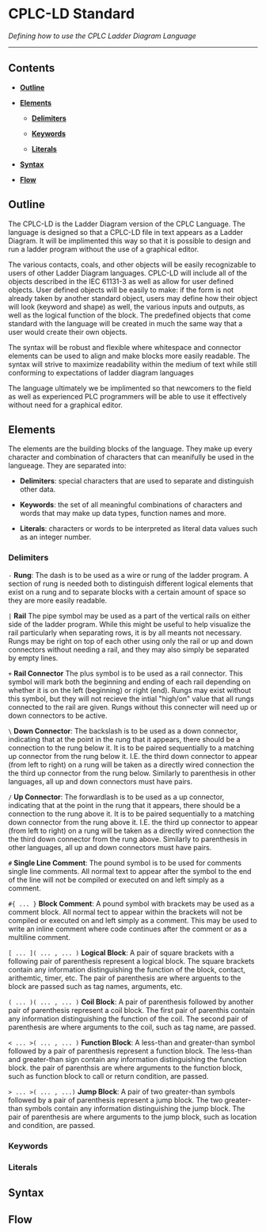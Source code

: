 # CPLC-LD Standard 

*Defining how to use the CPLC Ladder Diagram Language*

---

## Contents

+ [**Outline**](#Outline)

+ [**Elements**](#Elements)

  + [**Delimiters**](#Delimiters)
  
  + [**Keywords**](#Keywords)
  
  + [**Literals**](#Literals)

+ [**Syntax**](#Syntax)

+ [**Flow**](#Flow)

## Outline

The CPLC-LD is the Ladder Diagram version of the CPLC Language. The language is designed so that a CPLC-LD file in text appears as a Ladder Diagram. It will be implimented this way so that it is possible to design and run a ladder program without the use of a graphical editor.

The various contacts, coals, and other objects will be easily recognizable to users of other Ladder Diagram languages. CPLC-LD will include all of the objects described in the IEC 61131-3 as well as allow for user defined objects. User defined objects will be easily to make: if the form is not already taken by another standard object, users may define how their object will look (keyword and shape) as well, the various inputs and outputs, as well as the logical function of the block. The predefined objects that come standard with the language will be created in much the same way that a user would create their own objects.

The syntax will be robust and flexible where whitespace and connector elements can be used to align and make blocks more easily readable. The syntax will strive to maximize readability within the medium of text while still conforming to expectations of ladder diagram languages 

The language ultimately we be implimented so that newcomers to the field as well as experienced PLC programmers will be able to use it effectively without need for a graphical editor.

## Elements

The elements are the building blocks of the language. They make up every character and combination of characters that can meanifully be used in the langueage. They are separated into: 

+ **Delimiters**: special characters that are used to separate and distinguish other data. 

+ **Keywords**:  the set of all meaningful combinations of characters and words that may make up data types, function names and more.

+ **Literals**: characters or words to be interpreted as literal data values such as an integer number.

### Delimiters

```-```
**Rung**: The dash is to be used as a wire or rung of the ladder program. A section of rung is needed both to distinguish different logical elements that exist on a rung and to separate blocks with a certain amount of space so they are more easily readable.

```|```
**Rail** The pipe symbol may be used as a part of the vertical rails on either side of the ladder program. While this might be useful to help visualize the rail particularly when separating rows, it is by all meants not necessary. Rungs may be right on top of each other using only the rail or up and down connectors without needing a rail, and they may also simply be separated by empty lines.

```+```
**Rail Connector** The plus symbol is to be used as a rail connector. This symbol will mark both the beginning and ending of each rail depending on whether it is on the left (beginning) or right (end). Rungs may exist without this symbol, but they will not recieve the intial "high/on" value that all rungs connected to the rail are given. Rungs without this connecter will need up or down connectors to be active.

```\```
**Down Connector**: The backslash is to be used as a down connector, indicating that at the point in the rung that it appears, there should be a connection to the rung below it. It is to be paired sequentially to a matching up connector from the rung below it. I.E. the third down connector to appear (from left to right) on a rung will be taken as a directly wired connection the the third up connector from the rung below. Similarly to parenthesis in other languages, all up and down connectors must have pairs.

```/```
**Up Connector**: The forwardlash is to be used as a up connector, indicating that at the point in the rung that it appears, there should be a connection to the rung above it. It is to be paired sequentially to a matching down connector from the rung above it. I.E. the third up connector to appear (from left to right) on a rung will be taken as a directly wired connection the the third down connector from the rung above. Similarly to parenthesis in other languages, all up and down connectors must have pairs.

```#```
**Single Line Comment**: The pound symbol is to be used for comments single line comments. All normal text to appear after the symbol to the end of the line will not be compiled or executed on and left simply as a comment.

```#{ ... }```
**Block Comment**: A pound symbol with brackets may be used as a comment block. All normal tect to appear within the brackets will not be compiled or executed on and left simply as a comment. This may be used to write an inline comment where code continues after the comment or as a multiline comment.

```[ ... ]( ... , ... )```
**Logical Block**: A pair of square brackets with a following pair of parenthesis represent a logical block. The square brackets contain any information distinguishing the function of the block, contact, arithemtic, timer, etc. The pair of parenthesis are where arguents to the block are passed such as tag names, arguments, etc.

```( ... )( ... , ... )```
**Coil Block**: A pair of parenthesis followed by another pair of parenthesis represent a coil block. The first pair of parenthis contain any information distinguishing the function of the coil. The second pair of parenthesis are where arguments to the coil, such as tag name, are passed.

```< ... >( ... , ... )```
**Function Block**: A less-than and greater-than symbol followed by a pair of parenthesis represent a function block. The less-than and greater-than sign contain any information distinguishing the function block. the pair of parenthsis are where arguments to the function block, such as function block to call or return condition, are passed.

```> ... >( ... , ...)```
**Jump Block**: A pair of two greater-than symbols followed by a pair of parenthesis represent a jump block. The two greater-than symbols contain any information distinguishing the jump block. The pair of parenthesis are where arguments to the jump block, such as location and condition, are passed.



### Keywords

### Literals

## Syntax

## Flow
